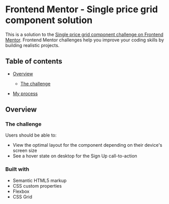 # Frontend Mentor - Single price grid component solution

This is a solution to the [Single price grid component challenge on Frontend Mentor](https://www.frontendmentor.io/challenges/single-price-grid-component-5ce41129d0ff452fec5abbbc). Frontend Mentor challenges help you improve your coding skills by building realistic projects. 

## Table of contents

- [Overview](#overview)
  - [The challenge](#the-challenge)


- [My process](#my-process)


## Overview

### The challenge

Users should be able to:

- View the optimal layout for the component depending on their device's screen size
- See a hover state on desktop for the Sign Up call-to-action



### Built with

- Semantic HTML5 markup
- CSS custom properties
- Flexbox
- CSS Grid
